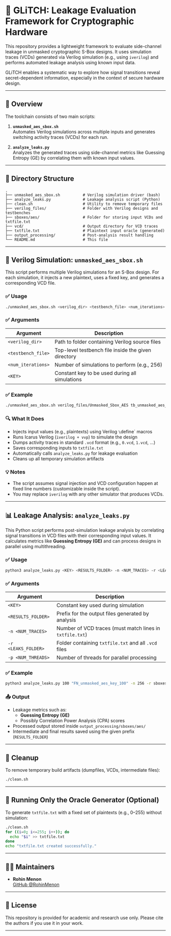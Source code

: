 # 🔐 GLiTCH: Leakage Evaluation Framework for Cryptographic Hardware

This repository provides a lightweight framework to evaluate side-channel leakage in unmasked cryptographic S-Box designs. It uses simulation traces (VCDs) generated via Verilog simulation (e.g., using `iverilog`) and performs automated leakage analysis using known input data.

GLiTCH enables a systematic way to explore how signal transitions reveal secret-dependent information, especially in the context of secure hardware design.

---

## 🧩 Overview

The toolchain consists of two main scripts:

1. **`unmasked_aes_sbox.sh`**  
   Automates Verilog simulations across multiple inputs and generates switching activity traces (VCDs) for each run.

2. **`analyze_leaks.py`**  
   Analyzes the generated traces using side-channel metrics like Guessing Entropy (GE) by correlating them with known input values.

---

## 📁 Directory Structure

```
.
├── unmasked_aes_sbox.sh          # Verilog simulation driver (bash)
├── analyze_leaks.py              # Leakage analysis script (Python)
├── clean.sh                      # Utility to remove temporary files
├── verilog_files/                # Folder with Verilog designs and testbenches
├── sboxes/aes/                   # Folder for storing input VCDs and txtfile.txt
├── vcd/                          # Output directory for VCD traces
├── txtfile.txt                   # Plaintext input oracle (generated)
├── output_processing/            # Post-analysis result handling
└── README.md                     # This file
```

---

## 🧪 Verilog Simulation: `unmasked_aes_sbox.sh`

This script performs multiple Verilog simulations for an S-Box design. For each simulation, it injects a new plaintext, uses a fixed key, and generates a corresponding VCD file.

### ✅ Usage

```bash
./unmasked_aes_sbox.sh <verilog_dir> <testbench_file> <num_iterations> <KEY>
```

### ✅ Arguments

| Argument           | Description                                                 |
|--------------------|-------------------------------------------------------------|
| `<verilog_dir>`    | Path to folder containing Verilog source files              |
| `<testbench_file>` | Top-level testbench file inside the given directory         |
| `<num_iterations>` | Number of simulations to perform (e.g., 256)                |
| `<KEY>`            | Constant key to be used during all simulations              |

### ✅ Example

```bash
./unmasked_aes_sbox.sh verilog_files/Unmasked_Sbox_AES tb_unmasked_aes_sbox.v 256 42
```

### 🔍 What It Does

- Injects input values (e.g., plaintexts) using Verilog `\`define` macros
- Runs Icarus Verilog (`iverilog + vvp`) to simulate the design
- Dumps activity traces in standard `.vcd` format (e.g., `0.vcd`, `1.vcd`, ...)
- Saves corresponding inputs to `txtfile.txt`
- Automatically calls `analyze_leaks.py` for leakage evaluation
- Cleans up all temporary simulation artifacts

### 💡 Notes

- The script assumes signal injection and VCD configuration happen at fixed line numbers (customizable inside the script).
- You may replace `iverilog` with any other simulator that produces VCDs.

---

## 📊 Leakage Analysis: `analyze_leaks.py`

This Python script performs post-simulation leakage analysis by correlating signal transitions in VCD files with their corresponding input values. It calculates metrics like **Guessing Entropy (GE)** and can process designs in parallel using multithreading.

### ✅ Usage

```bash
python3 analyze_leaks.py <KEY> <RESULTS_FOLDER> -n <NUM_TRACES> -r <LEAKS_FOLDER> -p <NUM_THREADS>
```

### ✅ Arguments

| Argument             | Description                                              |
|----------------------|----------------------------------------------------------|
| `<KEY>`              | Constant key used during simulation                      |
| `<RESULTS_FOLDER>`   | Prefix for the output files generated by analysis        |
| `-n <NUM_TRACES>`    | Number of VCD traces (must match lines in `txtfile.txt`) |
| `-r <LEAKS_FOLDER>`  | Folder containing `txtfile.txt` and all `.vcd` files     |
| `-p <NUM_THREADS>`   | Number of threads for parallel processing                |

### ✅ Example

```bash
python3 analyze_leaks.py 100 "FN_unmasked_aes_key_100" -n 256 -r sboxes/aes -p 32
```

### 📤 Output

- Leakage metrics such as:
  - **Guessing Entropy (GE)**
  - Possibly Correlation Power Analysis (CPA) scores
- Processed output stored inside `output_processing/sboxes/aes/`
- Intermediate and final results saved using the given prefix (`RESULTS_FOLDER`)

---

## 🧼 Cleanup

To remove temporary build artifacts (dumpfiles, VCDs, intermediate files):

```bash
./clean.sh
```

---

## 🧪 Running Only the Oracle Generator (Optional)

To generate `txtfile.txt` with a fixed set of plaintexts (e.g., 0–255) without simulation:

```bash
./clean.sh
for ((i=0; i<=255; i++)); do
  echo "$i" >> txtfile.txt
done
echo "txtfile.txt created successfully."
```

---

## 🧑‍💻 Maintainers

- **Rohin Menon**  
  [GitHub @RohinMenon](https://github.com/RohinMenon)

---

## 📘 License

This repository is provided for academic and research use only. Please cite the authors if you use it in your work.

---